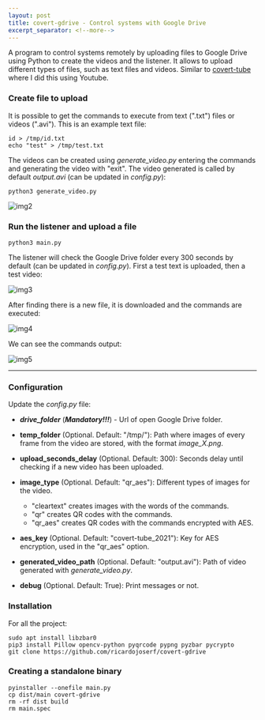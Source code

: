 ```yaml
---
layout: post
title: covert-gdrive - Control systems with Google Drive
excerpt_separator: <!--more-->
---
```


A program to control systems remotely by uploading files to Google Drive using Python to create the videos and the listener. It allows to upload different types of files, such as text files and videos. Similar to [covert-tube](https://github.com/ricardojoserf/covert-tube) where I did this using Youtube.

<!--more-->

### Create file to upload

It is possible to get the commands to execute from text (".txt") files or videos (".avi"). This is an example text file:

```
id > /tmp/id.txt
echo "test" > /tmp/test.txt
```

The videos can be created using *generate_video.py* entering the commands and generating the video with "exit". The video generated is called by default *output.avi* (can be updated in *config.py*): 

```
python3 generate_video.py
```

![img2](https://raw.githubusercontent.com/ricardojoserf/ricardojoserf.github.io/master/images/covert-gdrive/image2.jpg)


### Run the listener and upload a file

```
python3 main.py
```

The listener will check the Google Drive folder every 300 seconds by default (can be updated in *config.py*). First a test text is uploaded, then a test video:

![img3](https://raw.githubusercontent.com/ricardojoserf/ricardojoserf.github.io/master/images/covert-gdrive/image3.jpg)

After finding there is a new file, it is downloaded and the commands are executed:

![img4](https://raw.githubusercontent.com/ricardojoserf/ricardojoserf.github.io/master/images/covert-gdrive/image4.jpg)

We can see the commands output:

![img5](https://raw.githubusercontent.com/ricardojoserf/ricardojoserf.github.io/master/images/covert-gdrive/image5.jpg)

--------------------------------------------------------------------------------------

### Configuration

Update the *config.py* file:

- ***drive_folder*** (***Mandatory!!!***) - Url of open Google Drive folder.

- **temp_folder** (Optional. Default: "/tmp/"): Path where images of every frame from the video are stored, with the format *image_*X*.png*.

- **upload_seconds_delay** (Optional. Default: 300): Seconds delay until checking if a new video has been uploaded.

- **image_type** (Optional. Default: "qr_aes"): Different types of images for the video. 
	- "cleartext" creates images with the words of the commands.
	- "qr" creates QR codes with the commands.
	- "qr_aes" creates QR codes with the commands encrypted with AES.

- **aes_key** (Optional. Default: "covert-tube_2021"): Key for AES encryption, used in the "qr_aes" option.

- **generated_video_path** (Optional. Default: "output.avi"): Path of video generated with *generate_video.py*.

- **debug** (Optional. Default: True): Print messages or not.


### Installation

For all the project:

```
sudo apt install libzbar0
pip3 install Pillow opencv-python pyqrcode pypng pyzbar pycrypto
git clone https://github.com/ricardojoserf/covert-gdrive
```

### Creating a standalone binary

```
pyinstaller --onefile main.py
cp dist/main covert-gdrive
rm -rf dist build
rm main.spec
```
